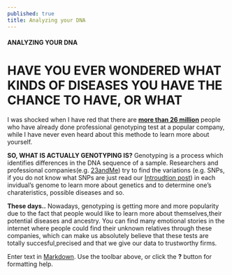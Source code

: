 ```yaml
---
published: true
title: Analyzing your DNA
---
```

#### ANALYZING YOUR DNA

# HAVE YOU EVER WONDERED WHAT KINDS OF DISEASES YOU HAVE THE CHANCE TO HAVE, OR WHAT 

I was shocked when I have red that there are [**more than 26 million**](https://www.technologyreview.com/s/612880/more-than-26-million-people-have-taken-an-at-home-ancestry-test/) people who have already done professional genotyping test at a popular company, while I have never even heard about this methode to learn more about yourself.

**SO, WHAT IS ACTUALLY GENOTYPING IS?**
Genotyping is a process which identifies differences in the DNA sequence of a sample. Researchers and professional companies(e.g. [23andMe](https://www.23andme.com/)) try to find the variations (e.g. SNPs, if you do not know what SNPs are just read our [Introudtion post](https://juliaht.github.io/myDNA//introduction)) in each invidual’s genome to learn more about genetics and to determine one’s charateristics, possible diseases and so. 

**These days..**
Nowadays, genotyping is getting more and more popularity due to the fact that people would like to learn more about themselves,their potential diseases and ancestry. You can find many emotional stories in the internet where people could find their unknown relatives through these companies, which can make us absolutely believe that these tests are totally succesful,precised and that we give our data to trustworthy firms.




Enter text in [Markdown](http://daringfireball.net/projects/markdown/). Use the toolbar above, or click the **?** button for formatting help.

